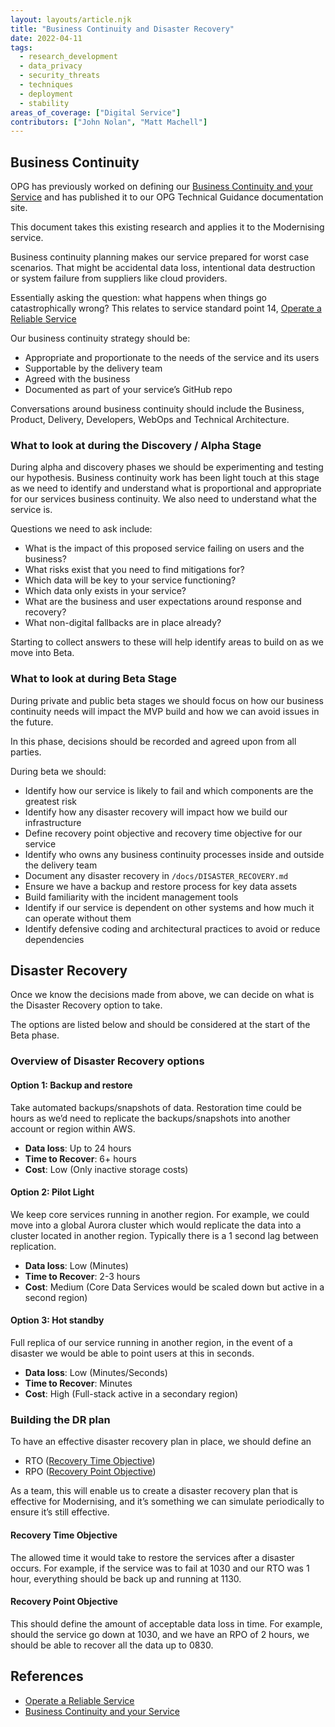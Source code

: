 ```yaml
---
layout: layouts/article.njk
title: "Business Continuity and Disaster Recovery"
date: 2022-04-11
tags: 
  - research_development
  - data_privacy
  - security_threats
  - techniques
  - deployment
  - stability
areas_of_coverage: ["Digital Service"]
contributors: ["John Nolan", "Matt Machell"]
---
```


## Business Continuity

OPG has previously worked on defining our [Business Continuity and your Service](https://docs.opg.service.justice.gov.uk/documentation/guides/business_continuity.html) and has published it to our OPG Technical Guidance documentation site.

This document takes this existing research and applies it to the Modernising service.

Business continuity planning makes our service prepared for worst case scenarios. That might be accidental data loss, intentional data destruction or system failure from suppliers like cloud providers.

Essentially asking the question: what happens when things go catastrophically wrong? This relates to service standard point 14, [Operate a Reliable Service](https://www.gov.uk/service-manual/service-standard/point-14-operate-a-reliable-service)

Our business continuity strategy should be:

* Appropriate and proportionate to the needs of the service and its users
* Supportable by the delivery team
* Agreed with the business
* Documented as part of your service’s GitHub repo

Conversations around business continuity should include the Business, Product, Delivery, Developers, WebOps and Technical Architecture.

### What to look at during the Discovery / Alpha Stage

During alpha and discovery phases we should be experimenting and testing our hypothesis. Business continuity work has been light touch at this stage as we need to identify and understand what is proportional and appropriate for our services business continuity. We also need to understand what the service is.

Questions we need to ask include:

* What is the impact of this proposed service failing on users and the business?
* What risks exist that you need to find mitigations for?
* Which data will be key to your service functioning?
* Which data only exists in your service?
* What are the business and user expectations around response and recovery?
* What non-digital fallbacks are in place already?

Starting to collect answers to these will help identify areas to build on as we move into Beta.

### What to look at during Beta Stage

During private and public beta stages we should focus on how our business continuity needs will impact the MVP build and how we can avoid issues in the future.

In this phase, decisions should be recorded and agreed upon from all parties.

During beta we should:

* Identify how our service is likely to fail and which components are the greatest risk
* Identify how any disaster recovery will impact how we build our infrastructure
* Define recovery point objective and recovery time objective for our service
* Identify who owns any business continuity processes inside and outside the delivery team
* Document any disaster recovery in `/docs/DISASTER_RECOVERY.md`
* Ensure we have a backup and restore process for key data assets
* Build familiarity with the incident management tools
* Identify if our service is dependent on other systems and how much it can operate without them
* Identify defensive coding and architectural practices to avoid or reduce dependencies

## Disaster Recovery

Once we know the decisions made from above, we can decide on what is the Disaster Recovery option to take.

The options are listed below and should be considered at the start of the Beta phase.

### Overview of Disaster Recovery options

#### Option 1: Backup and restore

Take automated backups/snapshots of data. Restoration time could be hours as we’d need to replicate the backups/snapshots into another account or region within AWS.

* **Data loss**: Up to 24 hours
* **Time to Recover**: 6+ hours
* **Cost**: Low (Only inactive storage costs)

#### Option 2: Pilot Light

We keep core services running in another region. For example, we could move into a global Aurora cluster which would replicate the data into a cluster located in another region. Typically there is a 1 second lag between replication.

* **Data loss**: Low (Minutes)
* **Time to Recover**: 2-3 hours
* **Cost**: Medium (Core Data Services would be scaled down but active in a second region)

#### Option 3: Hot standby

Full replica of our service running in another region, in the event of a disaster we would be able to point users at this in seconds.

* **Data loss**: Low (Minutes/Seconds)
* **Time to Recover**: Minutes
* **Cost**: High (Full-stack active in a secondary region)

### Building the DR plan

To have an effective disaster recovery plan in place, we should define an

* RTO ([Recovery Time Objective](#recovery-time-objective))
* RPO ([Recovery Point Objective](#recovery-point-objective))

As a team, this will enable us to create a disaster recovery plan that is effective for Modernising, and it’s something we can simulate periodically to ensure it’s still effective.

#### Recovery Time Objective

The allowed time it would take to restore the services after a disaster occurs. For example, if the service was to fail at 1030 and our RTO was 1 hour, everything should be back up and running at 1130.

#### Recovery Point Objective

This should define the amount of acceptable data loss in time. For example, should the service go down at 1030, and we have an RPO of 2 hours, we should be able to recover all the data up to 0830.

## References

* [Operate a Reliable Service](https://www.gov.uk/service-manual/service-standard/point-14-operate-a-reliable-service)
* [Business Continuity and your Service](https://docs.opg.service.justice.gov.uk/documentation/guides/business_continuity.html)
